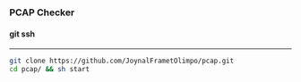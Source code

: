 ### PCAP Checker


#### git ssh
--------

```bash
git clone https://github.com/JoynalFrametOlimpo/pcap.git
cd pcap/ && sh start
```
